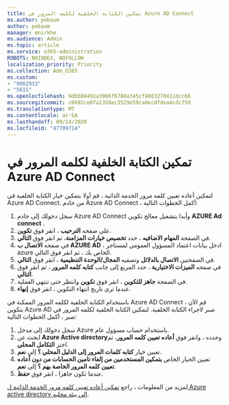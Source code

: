 ```yaml
---
title: تمكين الكتابة الخلفية لكلمه المرور في Azure AD Connect
ms.author: pebaum
author: pebaum
manager: mnirkhe
ms.audience: Admin
ms.topic: article
ms.service: o365-administration
ROBOTS: NOINDEX, NOFOLLOW
localization_priority: Priority
ms.collection: Adm_O365
ms.custom:
- "9002933"
- "5615"
ms.openlocfilehash: 9dbb88492a3906f6780a345cf880327d411dcc66
ms.sourcegitcommit: c6692ce0fa1358ec3529e59ca0ecdfdea4cdc759
ms.translationtype: MT
ms.contentlocale: ar-SA
ms.lasthandoff: 09/14/2020
ms.locfileid: "47709714"
---
```

# <a name="enable-password-writeback-in-azure-ad-connect"></a>تمكين الكتابة الخلفية لكلمه المرور في Azure AD Connect

لتمكين أعاده تعيين كلمه مرور الخدمة الذاتية ، قم أولا بتمكين خيار الكتابة الخلفية في Azure AD Connect. من خادم Azure AD Connect ، أكمل الخطوات التالية:

1. سجل دخولك إلى خادم Azure AD Connect وأبدا بتشغيل معالج تكوين **AZURE Ad connect** .
2. علي صفحه **الترحيب** ، انقر فوق **تكوين**.
3. في الصفحة **المهام الاضافيه** ، حدد **تخصيص خيارات المزامنة**، ثم انقر فوق **التالي**.
4. في صفحه **الاتصال ب AZURE AD** ، ادخل بيانات اعتماد المسؤول العمومي لمستاجر azure الخاص بك ، ثم انقر فوق التالي.
5. في الصفحتين **الاتصال بالدلائل** وتصفيه **المجال/الوحدة التنظيمية** ، انقر فوق **التالي**.
6. في صفحه **الميزات الاختيارية** ، حدد المربع إلى جانب **كتابه كلمه المرور** ، ثم انقر فوق **التالي**.
7. في الصفحة **جاهز للتكوين** ، انقر فوق **تكوين** وانتظر حتى تنتهي العملية.
8. عندما تري تاريخ انتهاء التكوين ، انقر فوق **إنهاء**.

باستخدام الكتابة الخلفية لكلمه المرور الممكنة في Azure AD Connect ، قم الآن بتكوين Azure AD صبر لاجراء الكتابة الخلفية.  لتمكين الكتابة الخلفية لكلمه المرور في صبر ، أكمل الخطوات التالية:

1. سجل دخولك إلى مدخل Azure باستخدام حساب مسؤول عام.
2. ابحث عن **Azure Active directory**وحدده ، وانقر فوق **أعاده تعيين كلمه المرور**، ثم اختر **التكامل المحلي**.
3. تعيين خيار **كتابه كلمات المرور إلى الدليل المحلي ؟** إلى **نعم**.
4. تعيين الخيار الخاص **بتمكين المستخدمين من إلغاء تامين الحسابات من دون أعاده تعيين كلمه المرور الخاصة بهم ؟** إلى **نعم**.
5. عندما تكون جاهزا ، انقر فوق **حفظ**.

لمزيد من المعلومات ، راجع [تمكين أعاده تعيين كلمه مرور الخدمة الذاتية ل Azure active directory إلى بيئة محليه](https://docs.microsoft.com/azure/active-directory/authentication/tutorial-enable-sspr-writeback).
